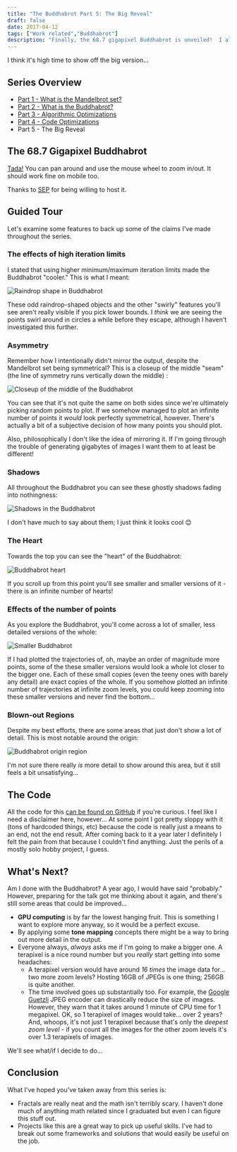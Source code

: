 ```yaml
---
title: "The Buddhabrot Part 5: The Big Reveal"
draft: false
date: 2017-04-12
tags: ["Work related","Buddhabrot"]
description: "Finally, the 68.7 gigapixel Buddhabrot is unveiled!  I also have some thoughts on where to go from here"
---
```


I think it's high time to show off the big version...

## Series Overview

* [Part 1 - What is the Mandelbrot set?](/post/the-buddhabrot-part-1)
* [Part 2 - What is the Buddhabrot?](/post/the-buddhabrot-part-2)
* [Part 3 - Algorithmic Optimizations](/post/the-buddhabrot-part-3)
* [Part 4 - Code Optimizations](/post/the-buddhabrot-part-4)
* Part 5 - The Big Reveal

## The 68.7 Gigapixel Buddhabrot

[Tada!](https://www.sep.com/labs/buddhabrot)  You can pan around and use the mouse wheel to zoom in/out.  It should work fine on mobile too.

Thanks to [SEP](https://www.sep.com) for being willing to host it.

## Guided Tour

Let's examine some features to back up some of the claims I've made throughout the series.

### The effects of high iteration limits

I stated that using higher minimum/maximum iteration limits made the Buddhabrot "cooler."  This is what I meant:

![Raindrop shape in Buddhabrot](/buddhabrot/raindrop.jpg)

These odd raindrop-shaped objects and the other "swirly" features you'll see aren't really visible if you pick lower bounds.  I _think_ we are seeing the points swirl around in circles a while before they escape, although I haven't investigated this further.

### Asymmetry

Remember how I intentionally didn't mirror the output, despite the Mandelbrot set being symmetrical?  This is a closeup of the middle "seam" (the line of symmetry runs vertically down the middle) :

![Closeup of the middle of the Buddhabrot](/buddhabrot/unsymmetrical.jpg)

You can see that it's not quite the same on both sides since we're ultimately picking random points to plot.  If we somehow managed to plot an infinite number of points it _would_ look perfectly symmetrical, however.  There's actually a bit of a subjective decision of how many points you should plot.

Also, philosophically I don't like the idea of mirroring it.  If I'm going through the trouble of generating gigabytes of images I want them to at least be different!

### Shadows

All throughout the Buddhabrot you can see these ghostly shadows fading into nothingness:

![Shadows in the Buddhabrot](/buddhabrot/shadows.jpg)

I don't have much to say about them; I just think it looks cool 😊

### The Heart

Towards the top you can see the "heart" of the Buddhabrot:

![Buddhabrot heart](/buddhabrot/heart.jpg)

If you scroll up from this point you'll see smaller and smaller versions of it - there is an infinite number of hearts!

### Effects of the number of points

As you explore the Buddhabrot, you'll come across a lot of smaller, less detailed versions of the whole:

![Smaller Buddhabrot](/buddhabrot/smaller_version.jpg)

If I had plotted the trajectories of, oh, maybe an order of magnitude more points, some of the these smaller versions would look a whole lot closer to the bigger one.  Each of these small copies (even the teeny ones with barely any detail) are exact copies of the whole.  If you somehow plotted an infinite number of trajectories at infinite zoom levels, you could keep zooming into these smaller versions and never find the bottom...

### Blown-out Regions

Despite my best efforts, there are some areas that just don't show a lot of detail.  This is most notable around the origin:

![Buddhabrot origin region](/buddhabrot/origin.jpg)

I'm not sure there really _is_ more detail to show around this area, but it still feels a bit unsatisfying...

## The Code

All the code for this [can be found on GitHub](https://github.com/davidaramant/Fractals) if you're curious.  I feel like I need a disclaimer here, however...  At some point I got pretty sloppy with it (tons of hardcoded things, etc) because the code is really just a means to an end, not the end result.  After coming back to it a year later I definitely I felt the pain from that because I couldn't find anything.  Just the perils of a mostly solo hobby project, I guess.

## What's Next?

Am I done with the Buddhabrot?  A year ago, I would have said "probably."  However, preparing for the talk got me thinking about it again, and there's still some areas that could be improved...

* **GPU computing** is by far the lowest hanging fruit.  This is something I want to explore more anyway, so it would be a perfect excuse.
* By applying some **tone mapping** concepts there might be a way to bring out more detail in the output.
* Everyone always, _always_ asks me if I'm going to make a bigger one.  A terapixel is a nice round number but you _really_ start getting into some headaches:
  * A terapixel version would have around _16 times_ the image data for... two more zoom levels?  Hosting 16GB of JPEGs is one thing; 256GB is quite another.
  * The time involved goes up substantially too.  For example, the [Google Guetzli](https://github.com/google/guetzli/) JPEG encoder can drastically reduce the size of images.  However, they warn that it takes around 1 minute of CPU time for 1 megapixel.  OK, so 1 terapixel of images would take... over 2 years?  And, whoops, it's not just 1 terapixel because that's only the _deepest zoom level_ - if you count all the images for the other zoom levels it's over 1.3 terapixels of images.

We'll see what/if I decide to do...

## Conclusion

What I've hoped you've taken away from this series is:

* Fractals are really neat and the math isn't terribly scary.  I haven't done much of anything math related since I graduated but even I can figure this stuff out.
* Projects like this are a great way to pick up useful skills.  I've had to break out some frameworks and solutions that would easily be useful on the job.